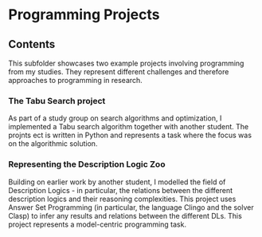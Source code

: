 # Programming Projects

## Contents

This subfolder showcases two example projects involving programming from my studies. They represent different challenges and therefore approaches to programming in research.

###  The Tabu Search project

As part of a study group on search algorithms and optimization, I implemented a Tabu search algorithm together with another student. The projnts ect is written in Python and represents a task where the focus was on the algorithmic solution.

### Representing the Description Logic Zoo

Building on earlier work by another student, I modelled the field of Description Logics - in particular, the relations between the different description logics and their reasoning complexities. This project uses Answer Set Programming (in particular, the language Clingo and the solver Clasp) to infer any results and relations between the different DLs. This project represents a model-centric programming task.